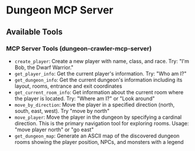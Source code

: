 # Dungeon MCP Server

## Available Tools

### MCP Server Tools (dungeon-crawler-mcp-server)

- `create_player`: Create a new player with name, class, and race. Try: "I'm Bob, the Dwarf Warrior."
- `get_player_info`: Get the current player's information. Try: "Who am I?"
- `get_dungeon_info`: Get the current dungeon's information including its layout, rooms, entrance and exit coordinates
- `get_current_room_info`: Get information about the current room where the player is located. Try: "Where am I?" or "Look around"
- `move_by_direction`: Move the player in a specified direction (north, south, east, west). Try "move by north"
- `move_player`: Move the player in the dungeon by specifying a cardinal direction. This is the primary navigation tool for exploring rooms. Usage: "move player north" or "go east"
- `get_dungeon_map`: Generate an ASCII map of the discovered dungeon rooms showing the player position, NPCs, and monsters with a legend